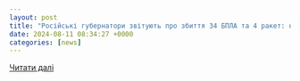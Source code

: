 ```yaml
---
layout: post
title: "Російські губернатори звітують про збиття 34 БПЛА та 4 ракет: нічні атаки на Воронеж, Курськ і Бєлгород - Світ - StopCor"
date: 2024-08-11 08:34:27 +0000
categories: [news]
---
```


[Читати далі](https://www.stopcor.org/ukr/section-zarubezhom/news-rosijski-gubernatori-zvituyut-pro-zbittya-34-bpla-ta-4-raket-nichni-ataki-na-voronezh-kursk-i-belgorod-11-08-2024.html)
